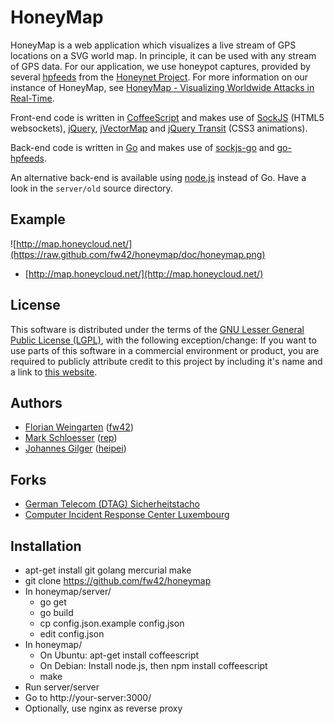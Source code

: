 HoneyMap
========

HoneyMap is a web application which visualizes a live stream of
GPS locations on a SVG world map. In principle, it can be used
with any stream of GPS data. For our application, we use honeypot
captures, provided by several [hpfeeds](https://github.com/rep/hpfeeds)
from the [Honeynet Project](http://www.honeynet.org/). For more information
on our instance of HoneyMap, see
[HoneyMap - Visualizing Worldwide Attacks in Real-Time](http://www.honeynet.org/node/960).

Front-end code is written in [CoffeeScript](http://coffeescript.org/) and makes use of
[SockJS](http://sockjs.org/) (HTML5 websockets), [jQuery](http://jquery.com/),
[jVectorMap](http://jvectormap.com/) and
[jQuery Transit](http://ricostacruz.com/jquery.transit/) (CSS3 animations).

Back-end code is written in [Go](http://golang.org/) and makes use of
[sockjs-go](https://github.com/fzzy/sockjs-go/) and
[go-hpfeeds](https://github.com/fw42/go-hpfeeds/).

An alternative back-end is available using [node.js](http://nodejs.org/)
instead of Go. Have a look in the `server/old` source directory.

Example
-------
![http://map.honeycloud.net/](https://raw.github.com/fw42/honeymap/doc/honeymap.png)

* [http://map.honeycloud.net/](http://map.honeycloud.net/)

License
-------
This software is distributed under the terms of the
[GNU Lesser General Public License (LGPL)](http://github.com/fw42/honeymap/blob/master/LICENSE),
with the following exception/change: If you want to use parts of this software
in a commercial environment or product, you are required to publicly attribute credit to this
project by including it's name and a link to [this website](https://github.com/fw42/honeymap/).

Authors
-------
* [Florian Weingarten](mailto:flo@hackvalue.de) ([fw42](https://github.com/fw42/))
* [Mark Schloesser](mailto:mark.schloesser@rwth-aachen.de) ([rep](https://github.com/rep/))
* [Johannes Gilger](mailto:heipei@heipei.net) ([heipei](https://github.com/heipei/))

Forks
-----
* [German Telecom (DTAG) Sicherheitstacho](http://www.sicherheitstacho.eu/)
* [Computer Incident Response Center Luxembourg](http://map.circl.lu/)

Installation
------------
* apt-get install git golang mercurial make
* git clone https://github.com/fw42/honeymap
* In honeymap/server/
  * go get
  * go build
  * cp config.json.example config.json
  * edit config.json
* In honeymap/
  * On Ubuntu: apt-get install coffeescript
  * On Debian: Install node.js, then npm install coffeescript
  * make
* Run server/server
* Go to http://your-server:3000/
* Optionally, use nginx as reverse proxy
